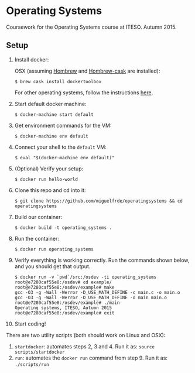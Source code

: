 # Operating Systems

Coursework for the Operating Systems course at ITESO. Autumn 2015.

## Setup

1. Install docker:

   OSX (assuming [Hombrew](http://brew.sh/) and [Hombrew-cask](http://caskroom.io/) are installed):
   ```
   $ brew cask install dockertoolbox
   ```

   For other operating systems, follow the instructions [here](https://docs.docker.com/installation/).

2. Start default docker machine:
   ```
   $ docker-machine start default
   ```

3. Get environment commands for the VM:
   ```
   $ docker-machine env default
   ```

4. Connect your shell to the `default` VM:
   ```
   $ eval "$(docker-machine env default)"
   ```

5. (Optional) Verify your setup:
   ```
   $ docker run hello-world
   ```

6. Clone this repo and cd into it:
   ```
   $ git clone https://github.com/miguelfrde/operatingsystems && cd operatingsystems
   ```

7. Build our container:
   ```
   $ docker build -t operating_systems .
   ```

8. Run the container:
   ```
   $ docker run operating_systems
   ```

9. Verify everything is working correctly. Run the commands shown below, and you should get that output.

   ```
   $ docker run -v `pwd`/src:/osdev -ti operating_systems
   root@e7280caf55e8:/osdev# cd example/
   root@e7280caf55e8:/osdev/example# make
   gcc -O3 -g -Wall -Werror -D_USE_MATH_DEFINE -c main.c -o main.o
   gcc -O3 -g -Wall -Werror -D_USE_MATH_DEFINE -o main main.o
   root@e7280caf55e8:/osdev/example# ./main
   Operating systems, ITESO, Autumn 2015
   root@e7280caf55e8:/osdev/example# exit
   ```

10. Start coding!

There are two utility scripts (both should work on Linux and OSX):

1. `startdocker`: automates steps 2, 3 and 4. Run it as: `source scripts/startdocker`
2. `run`: automates the `docker run` command from step 9. Run it as: `./scripts/run`
